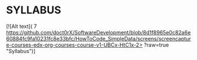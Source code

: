 SYLLABUS
========

[![Alt text](  7 https://github.com/doct0rX/SoftwareDevelopment/blob/8d1f8965e0c82a6e60884fc9fa10231fc8e33bfc/HowToCode_SimpleData/screens/screencapture-courses-edx-org-courses-course-v1-UBCx-HtC1x-2>
?raw=true "Syllabus")]
